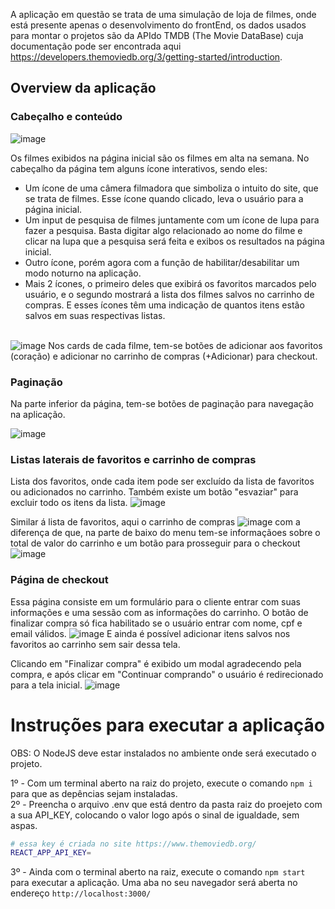 A aplicação em questão se trata de uma simulação de loja de filmes, onde está presente apenas o desenvolvimento do frontEnd, os dados usados para montar o projetos são da APIdo TMDB (The Movie DataBase) cuja documentação pode ser encontrada aqui https://developers.themoviedb.org/3/getting-started/introduction.

## Overview da aplicação
### Cabeçalho e conteúdo
![image](https://user-images.githubusercontent.com/50846424/188768504-a52d039b-20ac-495d-a891-810cb8f81700.png)

Os filmes exibidos na página inicial são os filmes em alta na semana.
No cabeçalho da página tem alguns ícone interativos, sendo eles:
* Um ícone de uma câmera filmadora que simboliza o intuito do site, que se trata de filmes. Esse ícone quando clicado, leva o usuário para a página inicial.
* Um input de pesquisa de filmes juntamente com um ícone de lupa para fazer a pesquisa. Basta digitar algo relacionado ao nome do filme e clicar na lupa que a pesquisa será feita e exibos os resultados na página inicial.
* Outro ícone, porém agora com a função de habilitar/desabilitar um modo noturno na aplicação.
* Mais 2 ícones, o primeiro deles que exibirá os favoritos marcados pelo usuário, e o segundo mostrará a lista dos filmes salvos no carrinho de compras. E esses ícones têm uma indicação de quantos itens estão salvos em suas respectivas listas. <br> <br>

![image](https://user-images.githubusercontent.com/50846424/188769337-08c8dbba-a577-4c97-bdae-8a86594996a6.png)
Nos cards de cada filme, tem-se botões de adicionar aos favoritos (coração) e adicionar no carrinho de compras (+Adicionar) para checkout.

### Paginação <br>
Na parte inferior da página, tem-se botões de paginação para navegação na aplicação. <br>

![image](https://user-images.githubusercontent.com/50846424/188769678-3c2a89dd-0479-45d3-9ea8-ec90e0bd9f34.png)

### Listas laterais de favoritos e carrinho de compras
Lista dos favoritos, onde cada item pode ser excluído da lista de favoritos ou adicionados no carrinho. Também existe um botão "esvaziar" para excluir todo os itens da lista.
![image](https://user-images.githubusercontent.com/50846424/188770086-866b46d7-2a06-43db-ab76-6d08753fb76a.png)

Similar á lista de favoritos, aqui o carrinho de compras
![image](https://user-images.githubusercontent.com/50846424/188770304-3cc94f7a-594d-4d46-8e55-6140f6d0e396.png)
com a diferença de que, na parte de baixo do menu tem-se informaçãoes sobre o total de valor do carrinho e um botão para prosseguir para o checkout <br>
![image](https://user-images.githubusercontent.com/50846424/188770609-30316fec-0afb-4c21-8747-bc6301382b41.png)

### Página de checkout
Essa página consiste em um formulário para o cliente entrar com suas informações e uma sessão com as informações do carrinho. O botão de finalizar compra só fica habilitado se o usuário entrar com nome, cpf e email válidos.
![image](https://user-images.githubusercontent.com/50846424/188770982-9b5c0b38-14ed-42b9-91b3-720be781df15.png)
E ainda é possível adicionar itens salvos nos favoritos ao carrinho sem sair dessa tela.

Clicando em "Finalizar compra" é exibido um modal agradecendo pela compra, e após clicar em "Continuar comprando" o usuário é redirecionado para a tela inicial.
![image](https://user-images.githubusercontent.com/50846424/188776306-9460b83b-8a57-4b5b-bf8b-fac5982074df.png)


# Instruções para executar a aplicação
OBS: O NodeJS deve estar instalados no ambiente onde será executado o projeto.

1º - Com um terminal aberto na raiz do projeto, execute o comando  `npm i` para que as depências sejam instaladas.<br>
2º - Preencha o arquivo .env que está dentro da pasta raiz do proejeto com a sua API_KEY, colocando o valor logo após o sinal de igualdade, sem aspas.<br> 

```bash
# essa key é criada no site https://www.themoviedb.org/
REACT_APP_API_KEY=
```

3º - Ainda com o terminal aberto na raiz, execute o comando  `npm start` para executar a aplicação. Uma aba no seu navegador será aberta no endereço `http://localhost:3000/`
